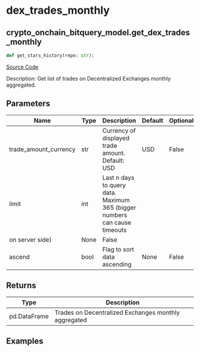 # dex_trades_monthly

## crypto_onchain_bitquery_model.get_dex_trades_monthly

```python
def get_stars_history(repo: str):
```
[Source Code](https://github.com/OpenBB-finance/OpenBBTerminal/tree/main/openbb_terminal/cryptocurrency/onchain/bitquery_model.py#L332)

Description: Get list of trades on Decentralized Exchanges monthly aggregated.

## Parameters

| Name | Type | Description | Default | Optional |
| ---- | ---- | ----------- | ------- | -------- |
| trade_amount_currency | str | Currency of displayed trade amount. Default: USD | USD | False |
| limit | int | Last n days to query data. Maximum 365 (bigger numbers can cause timeouts
on server side) | None | False |
| ascend | bool | Flag to sort data ascending | None | False |

## Returns

| Type | Description |
| ---- | ----------- |
| pd.DataFrame | Trades on Decentralized Exchanges monthly aggregated |

## Examples

